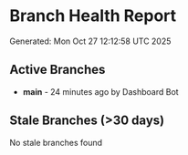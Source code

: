 # Branch Health Report
Generated: Mon Oct 27 12:12:58 UTC 2025

## Active Branches
- **main** - 24 minutes ago by Dashboard Bot

## Stale Branches (>30 days)
No stale branches found

